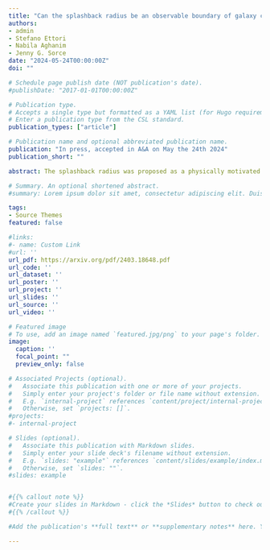 ```yaml
---
title: "Can the splashback radius be an observable boundary of galaxy clusters? "
authors:
- admin
- Stefano Ettori
- Nabila Aghanim
- Jenny G. Sorce
date: "2024-05-24T00:00:00Z"
doi: ""

# Schedule page publish date (NOT publication's date).
#publishDate: "2017-01-01T00:00:00Z"

# Publication type.
# Accepts a single type but formatted as a YAML list (for Hugo requirements).
# Enter a publication type from the CSL standard.
publication_types: ["article"]

# Publication name and optional abbreviated publication name.
publication: "In press, accepted in A&A on May the 24th 2024"
publication_short: ""

abstract: The splashback radius was proposed as a physically motivated boundary of clusters as it sets the limit between the infalling and the orbitally dominated regions. However, galaxy clusters are complex objects connected to filaments of the cosmic web from which they accrete matter that disturbs them and modifies their morphology. In this context, estimating the splashback radius and the cluster boundary becomes challenging. In this work, we use a constrained hydrodynamical simulation of the Virgo cluster's replica embedded in its large-scale structure to investigate the impact of its local environment on the splashback radius estimate. We identify the splashback radius from 3D radial profiles of dark matter density, baryons density, and pressure in three regions representative of different dynamical states$:$ accretion from spherical collapse, filaments, and matter outflow. We also identify the splashback radius from 2D-projected radial profiles of observation-like quantities $:$ mass surface density, emission measure, and Compton-y. We show that the splashback radius mainly depends on the dynamics in each region and the physical processes traced by the different probes. We find multiple values for the splashback radius ranging from 3.3±0.2 to 5.5±0.3 Mpc. Particularly, in the regions of collapsing and outflowing material, the splashback radii estimated from baryon density and pressure radial profiles overestimate that of the dark matter density profiles, which is considered the reference value originally defined from dark matter simulations. Consequently, caution is required when using the splashback radius as a boundary of clusters, particularly in the case of highly disturbed clusters like Virgo. We also discuss the detection of the splashback radius from pressure radial profiles, which could be more related to an accretion shock, and its detection from stacked radial profiles." 

# Summary. An optional shortened abstract.
#summary: Lorem ipsum dolor sit amet, consectetur adipiscing elit. Duis posuere tellus ac convallis placerat. Proin tincidunt magna sed ex sollicitudin condimentum.

tags:
- Source Themes
featured: false

#links:
#- name: Custom Link
#url: ''
url_pdf: https://arxiv.org/pdf/2403.18648.pdf
url_code: ''
url_dataset: ''
url_poster: ''
url_project: ''
url_slides: ''
url_source: ''
url_video: ''

# Featured image
# To use, add an image named `featured.jpg/png` to your page's folder. 
image:
  caption: ''
  focal_point: ""
  preview_only: false

# Associated Projects (optional).
#   Associate this publication with one or more of your projects.
#   Simply enter your project's folder or file name without extension.
#   E.g. `internal-project` references `content/project/internal-project/index.md`.
#   Otherwise, set `projects: []`.
#projects:
#- internal-project

# Slides (optional).
#   Associate this publication with Markdown slides.
#   Simply enter your slide deck's filename without extension.
#   E.g. `slides: "example"` references `content/slides/example/index.md`.
#   Otherwise, set `slides: ""`.
#slides: example


#{{% callout note %}}
#Create your slides in Markdown - click the *Slides* button to check out the example.
#{{% /callout %}}

#Add the publication's **full text** or **supplementary notes** here. You can use rich formatting such as including [code, math, and images](https://docs.hugoblox.com/content/writing-markdown-latex/).

---
```

